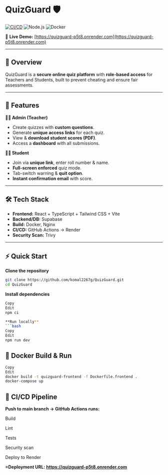 # QuizGuard 🛡️

[![CI/CD](https://github.com/komal2267g/QuizGuard/actions/workflows/deploy.yml/badge.svg)](https://github.com/komal2267g/QuizGuard/actions)
![Node.js](https://img.shields.io/badge/node-%3E%3D20-brightgreen)
![Docker](https://img.shields.io/badge/docker-ready-blue)

🔗 **Live Demo:** [https://quizguard-p5t8.onrender.com](https://quizguard-p5t8.onrender.com)

---

## 📌 Overview
QuizGuard is a **secure online quiz platform** with **role-based access** for Teachers and Students, built to prevent cheating and ensure fair assessments.

---

## 🚀 Features

**👨‍🏫 Admin (Teacher)**
- Create quizzes with **custom questions**.
- Generate **unique access links** for each quiz.
- View & **download student scores (PDF)**.
- Access a **dashboard** with all submissions.

**👩‍🎓 Student**
- Join via **unique link**, enter roll number & name.
- **Full-screen enforced** quiz mode.
- Tab-switch warning & **quit option**.
- **Instant confirmation email** with score.

---

## 🛠 Tech Stack
- **Frontend:** React + TypeScript + Tailwind CSS + Vite
- **Backend/DB:** Supabase
- **Build:** Docker, Nginx
- **CI/CD:** GitHub Actions → Render
- **Security Scan:** Trivy

---
## ⚡ Quick Start

**Clone the repository**
```bash
git clone https://github.com/komal2267g/QuizGuard.git
cd QuizGuard
```

**Install dependencies**
```bash
Copy
Edit
npm ci

**Run locally**
```bash
Copy
Edit
npm run dev
```

## 🐳 Docker Build & Run

```bash
Copy
Edit
docker build -t quizguard-frontend -f Dockerfile.frontend .
docker-compose up
```

## 🔄 CI/CD Pipeline

**Push to main branch → GitHub Actions runs:**

Build

Lint

Tests

Security scan

Deploy to Render

**=Deployment URL: https://quizguard-p5t8.onrender.com**